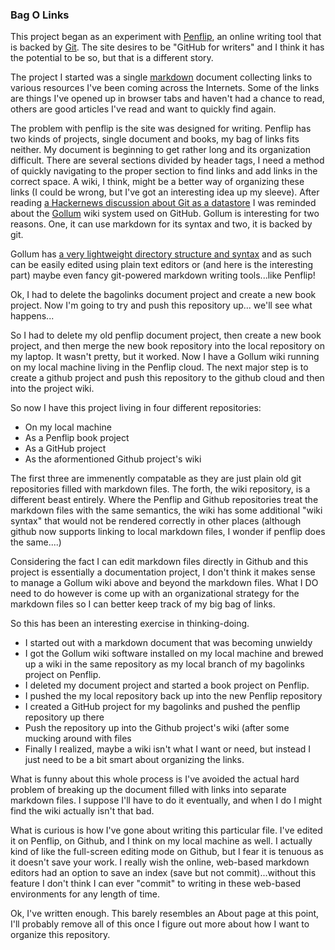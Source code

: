 ### Bag O Links

This project began as an experiment with [Penflip](http://penflip.com), an online writing tool that is backed by [Git](http://git-scm.com/). The site desires to be "GitHub for writers" and I think it has the potential to be so, but that is a different story.

The project I started was a single [markdown](http://en.wikipedia.org/wiki/Markdown) document collecting links to various resources I've been coming across the Internets. Some of the links are things I've opened up in browser tabs and haven't had a chance to read, others are good articles I've read and want to quickly find again. 

The problem with penflip is the site was designed for writing. Penflip has two kinds of projects, single document and books, my bag of links fits neither. My document is beginning to get rather long and its organization difficult. There are several sections divided by header tags, I need a method of quickly navigating to the proper section to find links and add links in the correct space. A wiki, I think, might be a better way of organizing these links (I could be wrong, but I've got an interesting idea up my sleeve). After reading [a Hackernews discussion about Git as a datastore](https://news.ycombinator.com/item?id=7015746) I was reminded about the [Gollum](https://github.com/gollum/gollum) wiki system used on GitHub. Gollum is interesting for two reasons. One, it can use markdown for its syntax and two, it is backed by git. 

Gollum has [a very lightweight directory structure and syntax](https://github.com/gollum/gollum/wiki) and as such can be easily edited using plain text editors or (and here is the interesting part) maybe even fancy git-powered markdown writing tools...like Penflip!

Ok, I had to delete the bagolinks document project and create a new book project. Now I'm going to try and push this repository up... we'll see what happens...

So I had to delete my old penflip document project, then create a new book project, and then merge the new book repository into the local repository on my laptop. It wasn't pretty, but it worked. Now I have a Gollum wiki running on my local machine living in the Penflip cloud. The next major step is to create a github project and push this repository to the github cloud and then into the project wiki. 

So now I have this project living in four different repositories:
- On my local machine
- As a Penflip book project
- As a GitHub project
- As the aformentioned Github project's wiki

The first three are immenently compatable as they are just plain old git repositories filled with markdown files. The forth, the wiki repository, is a different beast entirely. Where the Penflip and Github repositories treat the markdown files with the same semantics, the wiki has some additional "wiki syntax" that would not be rendered correctly in other places (although github now supports linking to local markdown files, I wonder if penflip does the same....)

Considering the fact I can edit markdown files directly in Github and this project is essentially a documentation project, I don't think it makes sense to manage a Gollum wiki above and beyond the markdown files. What I DO need to do however is come up with an organizational strategy for the markdown files so I can better keep track of my big bag of links.

So this has been an interesting exercise in thinking-doing. 
- I started out with a markdown document that was becoming unwieldy
- I got the Gollum wiki software installed on my local machine and brewed up a wiki in the same repository as my local branch of my bagolinks project on Penflip. 
- I deleted my document project and started a book project on Penflip. 
- I pushed the my local repository back up into the new Penflip repository
- I created a GitHub project for my bagolinks and pushed the penflip repository up there
- Push the repository up into the Github project's wiki (after some mucking around with files
- Finally I realized, maybe a wiki isn't what I want or need, but instead I just need to be a bit smart about organizing the links.

What is funny about this whole process is I've avoided the actual hard problem of breaking up the document filled with links into separate markdown files. I suppose I'll have to do it eventually, and when I do I might find the wiki actually isn't that bad. 

What is curious is how I've gone about writing this particular file. I've edited it on Penflip, on Github, and I think on my local machine as well. I actually kind of like the full-screen editing mode on Github, but I fear it is tenuous as it doesn't save your work. I really wish the online, web-based markdown editors had an option to save an index (save but not commit)...without this feature I don't think I can ever "commit" to writing in these web-based environments for any length of time.

Ok, I've written enough. This barely resembles an About page at this point, I'll probably remove all of this once I figure out more about how I want to organize this repository.
